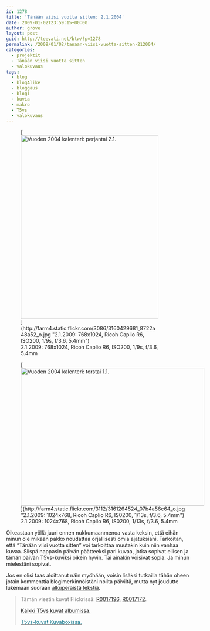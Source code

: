 ```yaml
---
id: 1278
title: 'Tänään viisi vuotta sitten: 2.1.2004'
date: 2009-01-02T23:59:15+00:00
author: grove
layout: post
guid: http://teevati.net/btw/?p=1278
permalink: /2009/01/02/tanaan-viisi-vuotta-sitten-212004/
categories:
  - projektit
  - Tänään viisi vuotta sitten
  - valokuvaus
tags:
  - blog
  - blogAlike
  - bloggaus
  - blogi
  - kuvia
  - makro
  - T5vs
  - valokuvaus
---
```

<figure style="width: 375px" class="wp-caption aligncenter">[<img class=" " title="Vuoden 2004 kalenteri: perjantai 2.1." src="http://farm4.static.flickr.com/3086/3160429681_34c6ef5cbc.jpg" alt="Vuoden 2004 kalenteri: perjantai 2.1." width="375" height="500" />](http://farm4.static.flickr.com/3086/3160429681_8722a48a52_o.jpg "2.1.2009: 768x1024, Ricoh Caplio R6, ISO200, 1/9s, f/3.6, 5.4mm")<figcaption class="wp-caption-text">2.1.2009: 768x1024, Ricoh Caplio R6, ISO200, 1/9s, f/3.6, 5.4mm</figcaption></figure> <figure style="width: 500px" class="wp-caption aligncenter">[<img class=" " title="Vuoden 2004 kalenteri: torstai 1.1." src="http://farm4.static.flickr.com/3112/3161264524_6a5ee28e08.jpg" alt="Vuoden 2004 kalenteri: torstai 1.1." width="500" height="375" />](http://farm4.static.flickr.com/3112/3161264524_07b4a56c64_o.jpg "2.1.2009: 1024x768, Ricoh Caplio R6, IS0200, 1/13s, f/3.6, 5.4mm")<figcaption class="wp-caption-text">2.1.2009: 1024x768, Ricoh Caplio R6, IS0200, 1/13s, f/3.6, 5.4mm</figcaption></figure> 

Oikeastaan yöllä juuri ennen nukkumaanmenoa vasta keksin, että eihän minun ole mikään pakko noudattaa orjallisesti omia ajatuksiani. Tarkoitan, että &#8220;Tänään viisi vuotta sitten&#8221; voi tarkoittaa muutakin kuin niin vanhaa kuvaa. Siispä nappasin päivän päätteeksi pari kuvaa, jotka sopivat eilisen ja tämän päivän T5vs-kuviksi oikein hyvin. Tai ainakin voisivat sopia. Ja minun mielestäni sopivat.

Jos en olisi taas aloittanut näin myöhään, voisin lisäksi tutkailla tähän oheen jotain kommenttia blogimerkinnöistäni noilta päiviltä, mutta nyt joudutte lukemaan suoraan [alkuperäistä tekstiä](http://teevati.net/mww/blogalike/?fi&bid=2004_01#p595 "blogAlike 1.1.2004: Pieni kelaus hiljaisesta jaksosta").

> <span style="color: #808080;">Tämän viestin kuvat Flickrissä:</span><span style="color: #808080;"> </span>[R0017196](http://www.flickr.com/photos/teevati/3160429681 "R0017196 on Flickr"), [R0017172](http://www.flickr.com/photos/teevati/3161264524 "R0017172 on Flickr").
> 
> [Kaikki T5vs kuvat albumissa.](/btw/flickr/album/72157607994204386/t5vs-all.html "BTW · T5vs-all")
> 
> [<span style="color: #006a80;">T5vs-kuvat Kuvaboxissa.</span>](http://www.kuvaboxi.fi/julkinen/29poj+taavetti-btw-t5vs.html "Kuvaboxi - BTW: T5vs (Taavetti)")